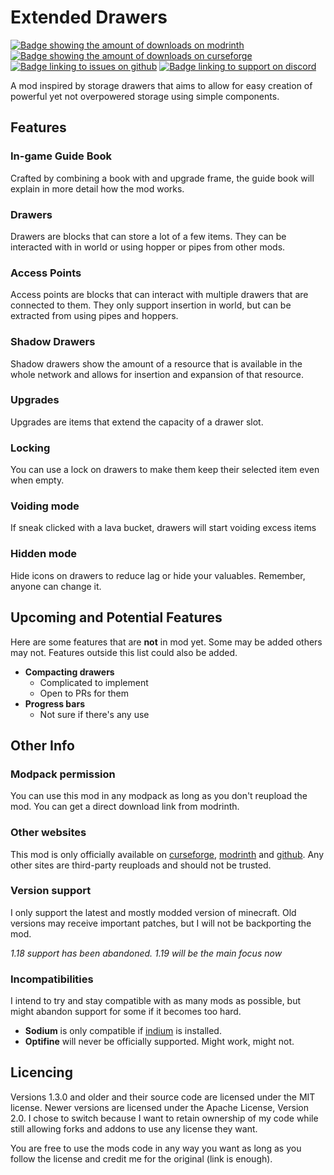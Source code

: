 # Extended Drawers
[![Badge showing the amount of downloads on modrinth](https://img.shields.io/badge/dynamic/json?color=2d2d2d&colorA=5da545&label=&suffix=%20downloads%20&query=downloads&url=https://api.modrinth.com/v2/project/AhtxbnpG&style=flat-square&logo=modrinth&logoColor=2d2d2d)](https://modrinth.com/mod/extended-drawers)
[![Badge showing the amount of downloads on curseforge](https://cf.way2muchnoise.eu/full_616602_downloads.svg?badge_style=flat)](https://www.curseforge.com/minecraft/mc-mods/extended-drawers)
[![Badge linking to issues on github](https://img.shields.io/badge/dynamic/json?query=value&url=https://img.shields.io/github/issues-raw/mattidragon/extendeddrawers.json&label=&logo=github&color=2d2d2d&style=flat-square&labelColor=6e5494&logoColor=2d2d2d&suffix=%20issues)](https://github.com/MattiDragon/ExtendedDrawers/issues)
[![Badge linking to support on discord](https://img.shields.io/discord/760524772189798431?label=&logo=discord&color=2d2d2d&style=flat-square&labelColor=5865f2&logoColor=2d2d2d)](https://discord.gg/26T5KK2PBv)

A mod inspired by storage drawers that aims to allow for easy creation of powerful yet not
overpowered storage using simple components.

## Features
### In-game Guide Book
Crafted by combining a book with and upgrade frame, the guide book will explain in more detail how the mod works.

### Drawers
Drawers are blocks that can store a lot of a few items. They can be interacted with in world or using hopper or pipes from other mods.

### Access Points
Access points are blocks that can interact with multiple drawers that are connected to them. 
They only support insertion in world, but can be extracted from using pipes
and hoppers.

### Shadow Drawers
Shadow drawers show the amount of a resource that is available in the whole network and allows
for insertion and expansion of that resource.

### Upgrades
Upgrades are items that extend the capacity of a drawer slot. 

### Locking
You can use a lock on drawers to make them keep their selected item even when empty.

### Voiding mode
If sneak clicked with a lava bucket, drawers will start voiding excess items

### Hidden mode
Hide icons on drawers to reduce lag or hide your valuables. Remember, anyone can change it.

## Upcoming and Potential Features
Here are some features that are **not** in mod yet. Some may be added others may not. Features 
outside this list could also be added.

* **Compacting drawers**
  * Complicated to implement
  * Open to PRs for them
* **Progress bars**
  * Not sure if there's any use

## Other Info
### Modpack permission
You can use this mod in any modpack as long as you don't reupload the mod. You can get a direct download link from modrinth.

### Other websites
This mod is only officially available on [curseforge](https://www.curseforge.com/minecraft/mc-mods/extended-drawers), [modrinth](https://modrinth.com/mod/extended-drawers) and [github](https://github.com/mattidragon/extendeddrawers). Any other sites are third-party reuploads and should not be trusted.

### Version support
I only support the latest and mostly modded version of minecraft. Old versions may receive important patches, but I will not be backporting the mod. 

*1.18 support has been abandoned. 1.19 will be the main focus now*

### Incompatibilities
I intend to try and stay compatible with as many mods as possible, but might abandon support for some if it becomes too hard.
* **Sodium** is only compatible if [indium](https://modrinth.com/mod/indium) is installed.
* **Optifine** will never be officially supported. Might work, might not.

## Licencing 
Versions 1.3.0 and older and their source code are licensed under the MIT license. Newer versions
are licensed under the Apache License, Version 2.0. I chose to switch because I want to retain 
ownership of my code while still allowing forks and addons to use any license they want. 

You are free to use the mods code in any way you want as long as you follow the license and 
credit me for the original (link is enough).
